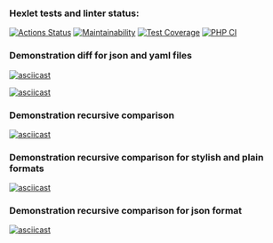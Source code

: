 ### Hexlet tests and linter status:
[![Actions Status](https://github.com/KonstantinNP/php-project-lvl2/workflows/hexlet-check/badge.svg)](https://github.com/KonstantinNP/php-project-lvl2/actions)
[![Maintainability](https://api.codeclimate.com/v1/badges/bb1687f88384c672fbb2/maintainability)](https://codeclimate.com/github/KonstantinNP/php-project-lvl2/maintainability)
[![Test Coverage](https://api.codeclimate.com/v1/badges/bb1687f88384c672fbb2/test_coverage)](https://codeclimate.com/github/KonstantinNP/php-project-lvl2/test_coverage)
[![PHP CI](https://github.com/KonstantinNP/php-project-lvl2/actions/workflows/workflow.yml/badge.svg)](https://github.com/KonstantinNP/php-project-lvl2/actions/workflows/workflow.yml)

### Demonstration diff for json and yaml files
[![asciicast](https://asciinema.org/a/g9bFgbmkTO9X7p1Oog4K5Ni0q.svg)](https://asciinema.org/a/g9bFgbmkTO9X7p1Oog4K5Ni0q)

[![asciicast](https://asciinema.org/a/ZeH9SapGF5ks4Bxv67CoL5W6p.svg)](https://asciinema.org/a/ZeH9SapGF5ks4Bxv67CoL5W6p)

### Demonstration recursive comparison
[![asciicast](https://asciinema.org/a/i8fk0oFHDYBIQO9D78rouXpAK.svg)](https://asciinema.org/a/i8fk0oFHDYBIQO9D78rouXpAK)

### Demonstration recursive comparison for stylish and plain formats
[![asciicast](https://asciinema.org/a/fwyzTllztwjewCZemldN92vRw.svg)](https://asciinema.org/a/fwyzTllztwjewCZemldN92vRw)

### Demonstration recursive comparison for json format
[![asciicast](https://asciinema.org/a/sMYMvGkVPJHP3X3SCL8ETj7V3.svg)](https://asciinema.org/a/sMYMvGkVPJHP3X3SCL8ETj7V3)